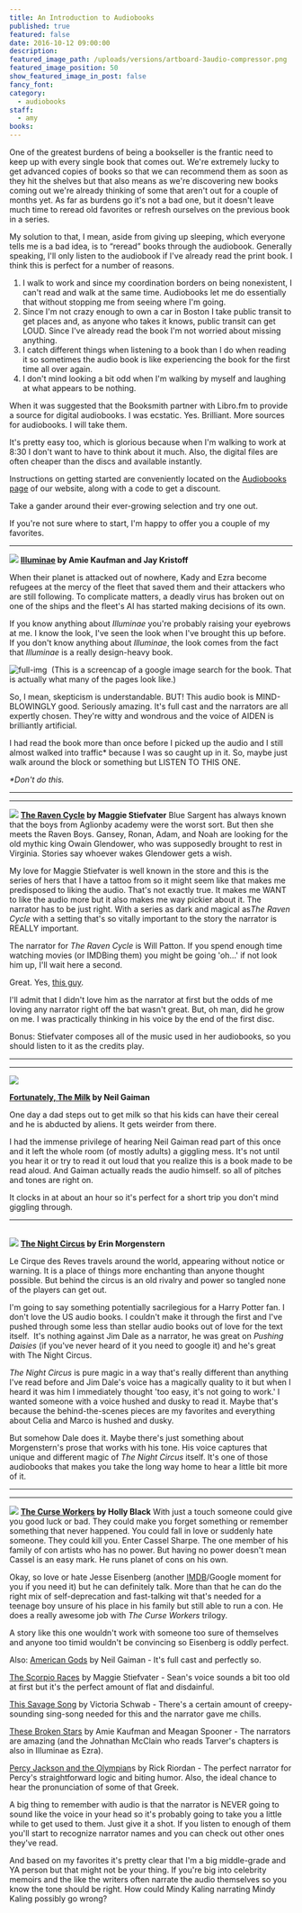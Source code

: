 ```yaml
---
title: An Introduction to Audiobooks
published: true
featured: false
date: 2016-10-12 09:00:00
description:
featured_image_path: /uploads/versions/artboard-3audio-compressor.png
featured_image_position: 50
show_featured_image_in_post: false
fancy_font:
category:
  - audiobooks
staff:
  - amy
books:
---
```



One of the greatest burdens of being a bookseller is the frantic need to keep up with every single book that comes out. We're extremely lucky to get advanced copies of books so that we can recommend them as soon as they hit the shelves but that also means as we're discovering new books coming out we're already thinking of some that aren't out for a couple of months yet. As far as burdens go it's not a bad one, but it doesn't leave much time to reread old favorites or refresh ourselves on the previous book in a series.

My solution to that, I mean, aside from giving up sleeping, which everyone tells me is a bad idea, is to “reread” books through the audiobook. Generally speaking, I'll only listen to the audiobook if I've already read the print book. I think this is perfect for a number of reasons.

1. I walk to work and since my coordination borders on being nonexistent, I can't read and walk at the same time. Audiobooks let me do essentially that without stopping me from seeing where I'm going.
2. Since I'm not crazy enough to own a car in Boston I take public transit to get places and, as anyone who takes it knows, public transit can get LOUD. Since I've already read the book I'm not worried about missing anything.
3. I catch different things when listening to a book than I do when reading it so sometimes the audio book is like experiencing the book for the first time all over again.
4. I don't mind looking a bit odd when I'm walking by myself and laughing at what appears to be nothing.


When it was suggested that the Booksmith partner with Libro.fm to provide a source for digital audiobooks. I was ecstatic. Yes. Brilliant. More sources for audiobooks. I will take them.

It's pretty easy too, which is glorious because when I'm walking to work at 8:30 I don't want to have to think about it much. Also, the digital files are often cheaper than the discs and available instantly.

Instructions on getting started are conveniently located on the [Audiobooks page](https://www.brooklinebooksmith.com/audiobooks/) of our website, along with a code to get a discount.

Take a gander around their ever-growing selection and try one out.

If you're not sure where to start, I'm happy to offer you a couple of my favorites.

---

[![](/uploads/versions/9780553499117---x----266-400x---.jpg)](https://libro.fm/audiobooks/9781101916636-illuminae?bookstore=brooklinebooksmith) **[Illuminae](https://libro.fm/audiobooks/9781101916636-illuminae?bookstore=brooklinebooksmith) by Amie Kaufman and Jay Kristoff**

When their planet is attacked out of nowhere, Kady and Ezra become refugees at the mercy of the fleet that saved them and their attackers who are still following. To complicate matters, a deadly virus has broken out on one of the ships and the fleet's AI has started making decisions of its own.

If you know anything about *Illuminae* you're probably raising your eyebrows at me. I know the look, I've seen the look when I've brought this up before. If you don't know anything about *Illuminae*, the look comes from the fact that *Illuminae* is a really design-heavy book.

![full-img](/uploads/versions/illuminae-search-result-compressor---x----1642-688x---.png)&nbsp; (This is a screencap of a google image search for the book. That is actually what many of the pages look like.)

So, I mean, skepticism is understandable. BUT! This audio book is MIND-BLOWINGLY good. Seriously amazing. It's full cast and the narrators are all expertly chosen. They're witty and wondrous and the voice of AIDEN is brilliantly artificial.

I had read the book more than once before I picked up the audio and I still almost walked into traffic\* because I was so caught up in it. So, maybe just walk around the block or something but LISTEN TO THIS ONE.

*\*Don't do this.*

---

---

[![](/uploads/versions/9780545424929---x----266-400x---.jpg)](https://libro.fm/audiobooks/9780545530491-raven-boys-the-book-1-of-the-raven-cycle) **[The Raven Cycle](https://libro.fm/audiobooks/9780545530491-raven-boys-the-book-1-of-the-raven-cycle?bookstore=brooklinebooksmith)&nbsp;by Maggie Stiefvater** Blue Sargent has always known that the boys from Aglionby academy were the worst sort. But then she meets the Raven Boys. Gansey, Ronan, Adam, and Noah are looking for the old mythic king Owain Glendower, who was supposedly brought to rest in Virginia. Stories say whoever wakes Glendower gets a wish.

My love for Maggie Stiefvater is well known in the store and this is the series of hers that I have a tattoo from so it might seem like that makes me predisposed to liking the audio. That's not exactly true. It makes me WANT to like the audio more but it also makes me way pickier about it. The narrator has to be just right. With a series as dark and magical as*The Raven Cycle* with a setting that's so vitally important to the story the narrator is REALLY important.

The narrator for *The Raven Cycle* is Will Patton. If you spend enough time watching movies (or IMDBing them) you might be going 'oh…' if not look him up, I'll wait here a second.

Great. Yes, [this guy](http://www.imdb.com/name/nm0001599/).

I'll admit that I didn't love him as the narrator at first but the odds of me loving any narrator right off the bat wasn't great. But, oh man, did he grow on me. I was practically thinking in his voice by the end of the first disc.

Bonus: Stiefvater composes all of the music used in her audiobooks, so you should listen to it as the credits play.

---

---

[![](/uploads/versions/9780062224088---x----267-400x---.jpg)](https://libro.fm/audiobooks/9780062305886-fortunately-the-milk)

**[Fortunately, The Milk](https://libro.fm/audiobooks/9780062305886-fortunately-the-milk?bookstore=brooklinebooksmith) by Neil Gaiman**

One day a dad steps out to get milk so that his kids can have their cereal and he is abducted by aliens. It gets weirder from there.

I had the immense privilege of hearing Neil Gaiman read part of this once and it left the whole room (of mostly adults) a giggling mess. It's not until you hear it or try to read it out loud that you realize this is a book made to be read aloud. And Gaiman actually reads the audio himself. so all of pitches and tones are right on.

It clocks in at about an hour so it's perfect for a short trip you don't mind giggling through.

---

<br>[![](/uploads/versions/9780307744432---x----259-400x---.jpg)](https://libro.fm/audiobooks/9780307938916-the-night-circus) **[The Night Circus](https://libro.fm/audiobooks/9780307938916-the-night-circus?bookstore=brooklinebooksmith) by Erin Morgenstern**

Le Cirque des Reves travels around the world, appearing without notice or warning. It is a place of things more enchanting than anyone thought possible. But behind the circus is an old rivalry and power so tangled none of the players can get out.

I'm going to say something potentially sacrilegious for a Harry Potter fan. I don't love the US audio books. I couldn't make it through the first and I've pushed through some less than stellar audio books out of love for the text itself. &nbsp;It's nothing against Jim Dale as a narrator, he was great on *Pushing Daisies* (if you've never heard of it you need to google it) and he's great with The Night Circus.

*The Night Circus* is pure magic in a way that's really different than anything I've read before and Jim Dale's voice has a magically quality to it but when I heard it was him I immediately thought 'too easy, it's not going to work.' I wanted someone with a voice hushed and dusky to read it. Maybe that's because the behind-the-scenes pieces are my favorites and everything about Celia and Marco is hushed and dusky.

But somehow Dale does it. Maybe there's just something about Morgenstern's prose that works with his tone. His voice captures that unique and different magic of *The Night Circus* itself. It's one of those audiobooks that makes you take the long way home to hear a little bit more of it.

---

---

[![](/uploads/versions/9780307711816---x----347-400x---.jpg)](https://libro.fm/audiobooks/9780307711823-white-cat) **[The Curse Workers](https://libro.fm/audiobooks/9780307711823-white-cat?bookstore=brooklinebooksmith) by Holly Black** With just a touch someone could give you good luck or bad. They could make you forget something or remember something that never happened. You could fall in love or suddenly hate someone. They could kill you. Enter Cassel Sharpe. The one member of his family of con artists who has no power. But having no power doesn't mean Cassel is an easy mark. He runs planet of cons on his own.

Okay, so love or hate Jesse Eisenberg (another [IMDB](http://www.imdb.com/name/nm0251986/)/Google moment for you if you need it) but he can definitely talk. More than that he can do the right mix of self-deprecation and fast-talking wit that's needed for a teenage boy unsure of his place in his family but still able to run a con. He does a really awesome job with *The Curse Workers* trilogy.

A story like this one wouldn't work with someone too sure of themselves and anyone too timid wouldn't be convincing so Eisenberg is oddly perfect.

Also: [American Gods](https://libro.fm/audiobooks/9780062101914-american-gods-the-tenth-anniversary-edition?bookstore=brooklinebooksmith)&nbsp;by Neil Gaiman - It's full cast and perfectly so.

[The Scorpio Races](https://libro.fm/audiobooks/9780545448550-the-scorpio-races?bookstore=brooklinebooksmith) by Maggie Stiefvater - Sean's voice sounds a bit too old at first but it's the perfect amount of flat and disdainful.

[This Savage Song](https://libro.fm/audiobooks/9780062468116-this-savage-song?bookstore=brooklinebooksmith) by Victoria Schwab - There's a certain amount of creepy-sounding sing-song needed for this and the narrator gave me chills.

[These Broken Stars](https://libro.fm/audiobooks/9780804123440-these-broken-stars?bookstore=brooklinebooksmith) by Amie Kaufman and Meagan Spooner - The narrators are amazing (and the Johnathan McClain who reads Tarver's chapters is also in Illuminae as Ezra).

[Percy Jackson and the Olympian](https://libro.fm/audiobooks/9780307245328-the-lightning-thief?bookstore=brooklinebooksmith)s by Rick Riordan - The perfect narrator for Percy's straightforward logic and biting humor. Also, the ideal chance to hear the pronunciation of some of that Greek.

A big thing to remember with audio is that the narrator is NEVER going to sound like the voice in your head so it's probably going to take you a little while to get used to them. Just give it a shot. If you listen to enough of them you'll start to recognize narrator names and you can check out other ones they've read.

And based on my favorites it's pretty clear that I'm a big middle-grade and YA person but that might not be your thing. If you're big into celebrity memoirs and the like the writers often narrate the audio themselves so you know the tone should be right. How could Mindy Kaling narrating Mindy Kaling possibly go wrong?
